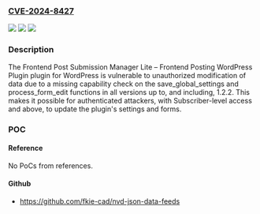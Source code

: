 ### [CVE-2024-8427](https://cve.mitre.org/cgi-bin/cvename.cgi?name=CVE-2024-8427)
![](https://img.shields.io/static/v1?label=Product&message=Frontend%20Post%20Submission%20Manager%20Lite%20%E2%80%93%20Frontend%20Posting%20WordPress%20Plugin&color=blue)
![](https://img.shields.io/static/v1?label=Version&message=*%3C%3D%201.2.2%20&color=brighgreen)
![](https://img.shields.io/static/v1?label=Vulnerability&message=CWE-862%20Missing%20Authorization&color=brighgreen)

### Description

The Frontend Post Submission Manager Lite – Frontend Posting WordPress Plugin plugin for WordPress is vulnerable to unauthorized modification of data due to a missing capability check on the save_global_settings and process_form_edit functions in all versions up to, and including, 1.2.2. This makes it possible for authenticated attackers, with Subscriber-level access and above, to update the plugin's settings and forms.

### POC

#### Reference
No PoCs from references.

#### Github
- https://github.com/fkie-cad/nvd-json-data-feeds

